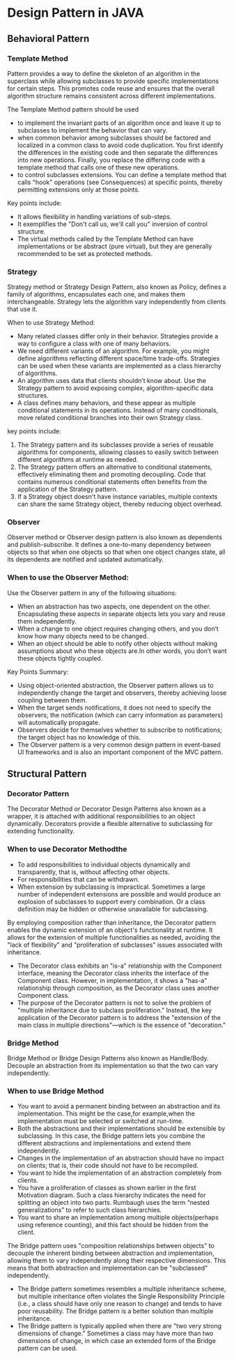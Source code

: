 # Design Pattern in JAVA

## Behavioral Pattern

### Template Method

Pattern provides a way to define the skeleton of an algorithm in the superclass while allowing subclasses to provide specific implementations for certain steps. This promotes code reuse and ensures that the overall algorithm structure remains consistent across different implementations.

The Template Method pattern should be used

- to implement the invariant parts of an algorithm once and leave it up to subclasses to implement the behavior that can vary.
- when common behavior among subclasses should be factored and localized in a common class to avoid code duplication. You first identify the differences in the existing code and then separate the differences into new operations. Finally, you replace the differing code with a template method that calls one of these new operations.
- to control subclasses extensions. You can define a template method that calls "hook" operations (see Consequences) at specific points, thereby permitting extensions only at those points.

Key points include:

- It allows flexibility in handling variations of sub-steps.
- It exemplifies the "Don't call us, we'll call you" inversion of control structure.
- The virtual methods called by the Template Method can have implementations or be abstract (pure virtual), but they are generally recommended to be set as protected methods.

### Strategy

Strategy method or Strategy Design Pattern, also known as Policy, defines a family of algorithms, encapsulates each one, and makes them interchangeable. Strategy lets the algorithm vary independently from clients that use it.

When to use Strategy Method:

- Many related classes differ only in their behavior. Strategies provide a way to configure a class with one of many behaviors.
- We need different variants of an algorithm. For example, you might define algorithms reflecting different space/time trade-offs. Strategies can be used when these variants are implemented as a class hierarchy of algorithms.
- An algorithm uses data that clients shouldn’t know about. Use the Strategy pattern to avoid exposing complex, algorithm-specific data structures.
- A class defines many behaviors, and these appear as multiple conditional statements in its operations. Instead of many conditionals, move related conditional branches into their own Strategy class.

key points include:

1. The Strategy pattern and its subclasses provide a series of reusable algorithms for components, allowing classes to easily switch between different algorithms at runtime as needed.
2. The Strategy pattern offers an alternative to conditional statements, effectively eliminating them and promoting decoupling. Code that contains numerous conditional statements often benefits from the application of the Strategy pattern.
3. If a Strategy object doesn't have instance variables, multiple contexts can share the same Strategy object, thereby reducing object overhead.



### Observer 

Observer method or Observer design pattern is also known as dependents and publish-subscribe. It defines a one-to-many dependency between objects so that when one objects so that when one object changes state, all its dependents are notified and updated automatically.

### When to use the Observer Method:

Use the Observer pattern in any of the following situations:

- When an abstraction has two aspects, one dependent on the other. Encapsulating these aspects in separate objects lets you vary and reuse them independently.
- When a change to one object requires changing others, and you don’t know how many objects need to be changed.
- When an object should be able to notify other objects without making assumptions about who these objects are.In other words, you don’t want these objects tightly coupled.

Key Points Summary:

- Using object-oriented abstraction, the Observer pattern allows us to independently change the target and observers, thereby achieving loose coupling between them.
- When the target sends notifications, it does not need to specify the observers; the notification (which can carry information as parameters) will automatically propagate.
- Observers decide for themselves whether to subscribe to notifications; the target object has no knowledge of this.
- The Observer pattern is a very common design pattern in event-based UI frameworks and is also an important component of the MVC pattern.



## Structural Pattern

### Decorator Pattern 

The Decorator Method or Decorator Design Patterns also known as a wrapper, it is attached with additional responsibilities to an object dynamically. Decorators provide a flexible alternative to subclassing for extending functionality.

### When to use Decorator Methodthe 

- To add responsibilities to individual objects dynamically and transparently, that is, without affecting other objects.
- For responsibilities that can be withdrawn.
- When extension by subclassing is impractical. Sometimes a large number of independent extensions are possible and would produce an explosion of subclasses to support every combination. Or a class definition may be hidden or otherwise unavailable for subclassing.

By employing composition rather than inheritance, the Decorator pattern enables the dynamic extension of an object's functionality at runtime. It allows for the extension of multiple functionalities as needed, avoiding the "lack of flexibility" and "proliferation of subclasses" issues associated with inheritance.

- The Decorator class exhibits an "is-a" relationship with the Component interface, meaning the Decorator class inherits the interface of the Component class. However, in implementation, it shows a "has-a" relationship through composition, as the Decorator class uses another Component class.
- The purpose of the Decorator pattern is not to solve the problem of "multiple inheritance due to subclass proliferation." Instead, the key application of the Decorator pattern is to address the "extension of the main class in multiple directions"—which is the essence of "decoration."

### Bridge Method

Bridge Method or Bridge Design Patterns also known as Handle/Body. Decouple an abstraction from its implementation so that the two can vary independently.

### When to use Bridge Method

- You want to avoid a permanent binding between an abstraction and its implementation. This might be the case,for example,when the implementation must be selected or switched at run-time.
- Both the abstractions and their implementations should be extensible by subclassing. In this case, the Bridge pattern lets you combine the different abstractions and implementations and extend them independently.
- Changes in the implementation of an abstraction should have no impact on clients; that is, their code should not have to be recompiled.
- You want to hide the implementation of an abstraction completely from clients.
- You have a proliferation of classes as shown earlier in the first Motivation diagram. Such a class hierarchy indicates the need for splitting an object into two parts. Rumbaugh uses the term “nested generalizations” to refer to such class hierarchies.
- You want to share an implementation among multiple objects(perhaps using reference counting), and this fact should be hidden from the client.

The Bridge pattern uses "composition relationships between objects" to decouple the inherent binding between abstraction and implementation, allowing them to vary independently along their respective dimensions. This means that both abstraction and implementation can be "subclassed" independently.

- The Bridge pattern sometimes resembles a multiple inheritance scheme, but multiple inheritance often violates the Single Responsibility Principle (i.e., a class should have only one reason to change) and tends to have poor reusability. The Bridge pattern is a better solution than multiple inheritance.
- The Bridge pattern is typically applied when there are "two very strong dimensions of change." Sometimes a class may have more than two dimensions of change, in which case an extended form of the Bridge pattern can be used.
